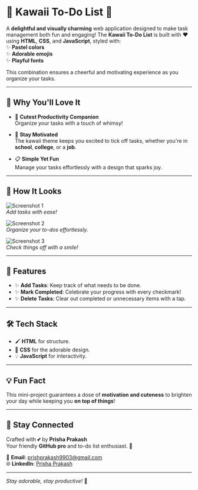 # 🌸 Kawaii To-Do List 🌸  

A **delightful and visually charming** web application designed to make task management both fun and engaging! The **Kawaii To-Do List** is built with ❤️ using **HTML**, **CSS**, and **JavaScript**, styled with:  
✨ **Pastel colors**  
✨ **Adorable emojis**  
✨ **Playful fonts**  

This combination ensures a cheerful and motivating experience as you organize your tasks.

---

## 💖 Why You'll Love It  

- 🎀 **Cutest Productivity Companion**  
  Organize your tasks with a touch of whimsy!  

- 🌟 **Stay Motivated**  
  The kawaii theme keeps you excited to tick off tasks, whether you're in **school**, **college**, or a **job**.  

- 📋 **Simple Yet Fun**  
  Manage your tasks effortlessly with a design that sparks joy.  

---

## 🎨 How It Looks  

![Screenshot 1](https://github.com/user-attachments/assets/0e6c4bc9-acaf-4c83-b23d-5d78fb88979f)  
*Add tasks with ease!*  

![Screenshot 2](https://github.com/user-attachments/assets/c49ced6c-d9eb-4832-a6c7-6ca2ca4f5b3b)  
*Organize your to-dos effortlessly.*  

![Screenshot 3](https://github.com/user-attachments/assets/6f577cfc-c47d-4421-b583-3545f2c9e351)  
*Check things off with a smile!*  

---

## 🌟 Features  

- ✨ **Add Tasks**: Keep track of what needs to be done.  
- ✨ **Mark Completed**: Celebrate your progress with every checkmark!  
- ✨ **Delete Tasks**: Clear out completed or unnecessary items with a tap.  

---

## 🛠️ Tech Stack  

- 🖌️ **HTML** for structure.  
- 🎨 **CSS** for the adorable design.  
- 💡 **JavaScript** for interactivity.  

---

## 💡 Fun Fact  

This mini-project guarantees a dose of **motivation and cuteness** to brighten your day while keeping you **on top of things**!  

---

## 🌈 Stay Connected  

Crafted with 💕 by **Prisha Prakash**  
Your friendly **GitHub pro** and to-do list enthusiast. 🐾  

📧 **Email**: [prishprakash9903@gmail.com](mailto:prishprakash9903@gmail.com)  
🌐 **LinkedIn**: [Prisha Prakash](https://www.linkedin.com/in/prisha-prakash-950816297)  

---

*Stay adorable, stay productive!* 💖
